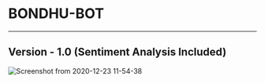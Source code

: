 # BONDHU-BOT
------------

## Version - 1.0 (Sentiment Analysis Included)

![Screenshot from 2020-12-23 11-54-38](https://user-images.githubusercontent.com/35567854/102964440-dbd91980-4515-11eb-868b-6b924d29eee7.png)
